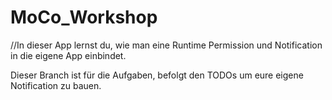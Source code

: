 # MoCo_Workshop

//In dieser App lernst du, wie man eine Runtime Permission und Notification in die eigene App einbindet.

Dieser Branch ist für die Aufgaben, befolgt den TODOs um eure eigene Notification zu bauen.
